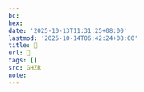```yaml
---
bc:
hex:
date: '2025-10-13T11:31:25+08:00'
lastmod: '2025-10-14T06:42:24+08:00'
title: 󰩙
url: 󰩙
tags: []
src: GHZR
note:
---
```

